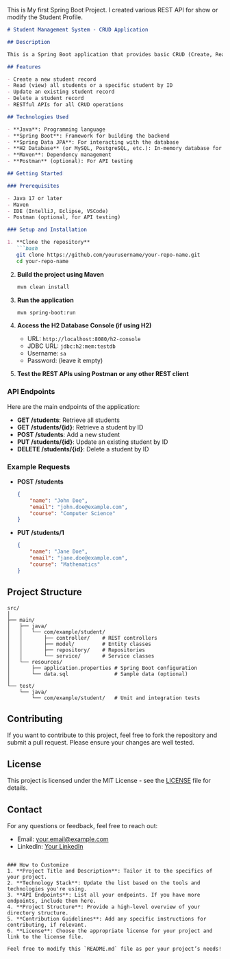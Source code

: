 This is My first Spring Boot Project. I created various REST API for show  or modify the Student Profile.

```markdown
# Student Management System - CRUD Application

## Description

This is a Spring Boot application that provides basic CRUD (Create, Read, Update, Delete) operations for managing students. The project demonstrates the use of Spring Boot, Spring Data JPA, and an H2/other database for managing student records.

## Features

- Create a new student record
- Read (view) all students or a specific student by ID
- Update an existing student record
- Delete a student record
- RESTful APIs for all CRUD operations

## Technologies Used

- **Java**: Programming language
- **Spring Boot**: Framework for building the backend
- **Spring Data JPA**: For interacting with the database
- **H2 Database** (or MySQL, PostgreSQL, etc.): In-memory database for testing (you can replace it with other databases)
- **Maven**: Dependency management
- **Postman** (optional): For API testing

## Getting Started

### Prerequisites

- Java 17 or later
- Maven
- IDE (IntelliJ, Eclipse, VSCode)
- Postman (optional, for API testing)

### Setup and Installation

1. **Clone the repository**
   ```bash
   git clone https://github.com/yourusername/your-repo-name.git
   cd your-repo-name
   ```

2. **Build the project using Maven**
   ```bash
   mvn clean install
   ```

3. **Run the application**
   ```bash
   mvn spring-boot:run
   ```

4. **Access the H2 Database Console (if using H2)**
   - URL: `http://localhost:8080/h2-console`
   - JDBC URL: `jdbc:h2:mem:testdb`
   - Username: `sa`
   - Password: (leave it empty)

5. **Test the REST APIs using Postman or any other REST client**

### API Endpoints

Here are the main endpoints of the application:

- **GET /students**: Retrieve all students
- **GET /students/{id}**: Retrieve a student by ID
- **POST /students**: Add a new student
- **PUT /students/{id}**: Update an existing student by ID
- **DELETE /students/{id}**: Delete a student by ID

### Example Requests

- **POST /students**
   ```json
   {
       "name": "John Doe",
       "email": "john.doe@example.com",
       "course": "Computer Science"
   }
   ```

- **PUT /students/1**
   ```json
   {
       "name": "Jane Doe",
       "email": "jane.doe@example.com",
       "course": "Mathematics"
   }
   ```

## Project Structure

```
src/
│
├── main/
│   ├── java/
│   │   └── com/example/student/
│   │       ├── controller/    # REST controllers
│   │       ├── model/         # Entity classes
│   │       ├── repository/    # Repositories
│   │       └── service/       # Service classes
│   └── resources/
│       ├── application.properties # Spring Boot configuration
│       └── data.sql               # Sample data (optional)
│
└── test/
    └── java/
        └── com/example/student/   # Unit and integration tests
```

## Contributing

If you want to contribute to this project, feel free to fork the repository and submit a pull request. Please ensure your changes are well tested.

## License

This project is licensed under the MIT License - see the [LICENSE](LICENSE) file for details.

## Contact

For any questions or feedback, feel free to reach out:

- Email: your.email@example.com
- LinkedIn: [Your LinkedIn](https://www.linkedin.com/in/your-profile)

```

### How to Customize
1. **Project Title and Description**: Tailor it to the specifics of your project. 
2. **Technology Stack**: Update the list based on the tools and technologies you're using.
3. **API Endpoints**: List all your endpoints. If you have more endpoints, include them here.
4. **Project Structure**: Provide a high-level overview of your directory structure.
5. **Contribution Guidelines**: Add any specific instructions for contributing, if relevant.
6. **License**: Choose the appropriate license for your project and link to the license file.

Feel free to modify this `README.md` file as per your project’s needs!
